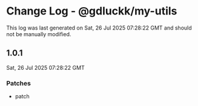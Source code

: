 # Change Log - @gdluckk/my-utils

This log was last generated on Sat, 26 Jul 2025 07:28:22 GMT and should not be manually modified.

## 1.0.1
Sat, 26 Jul 2025 07:28:22 GMT

### Patches

- patch

